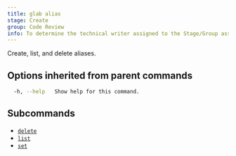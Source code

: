 ```yaml
---
title: glab alias
stage: Create
group: Code Review
info: To determine the technical writer assigned to the Stage/Group associated with this page, see https://about.gitlab.com/handbook/product/ux/technical-writing/#assignments
---
```


<!--
This documentation is auto generated by a script.
Please do not edit this file directly. Run `make gen-docs` instead.
-->

Create, list, and delete aliases.

## Options inherited from parent commands

```bash twoslash title="Terminal"
  -h, --help   Show help for this command.
```

## Subcommands

- [`delete`](/docs/alias/delete)
- [`list`](/docs/alias/list)
- [`set`](/docs/alias/set)
